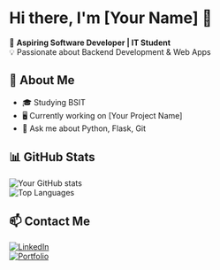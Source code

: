 # Hi there, I'm [Your Name] 👋  
🚀 **Aspiring Software Developer | IT Student**  
💡 Passionate about Backend Development & Web Apps  

## 🔹 About Me  
- 🎓 Studying BSIT  
- 🖥️ Currently working on [Your Project Name]  
- 💬 Ask me about Python, Flask, Git  

## 📊 GitHub Stats  
![Your GitHub stats](https://github-readme-stats.vercel.app/api?username=your-username&show_icons=true&theme=dark)  
![Top Languages](https://github-readme-stats.vercel.app/api/top-langs/?username=your-username&layout=compact&theme=dark)  

## 📫 Contact Me  
[![LinkedIn](https://img.shields.io/badge/-LinkedIn-blue?style=flat&logo=linkedin)](your-link)  
[![Portfolio](https://img.shields.io/badge/-Portfolio-gray?style=flat&logo=google-chrome)](your-website)  
